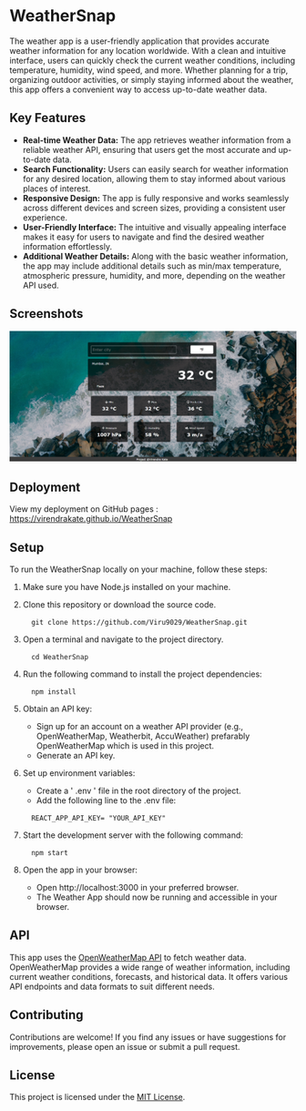 # WeatherSnap

The weather app is a user-friendly application that provides accurate weather information for any location worldwide. With a clean and intuitive interface, users can quickly check the current weather conditions, including temperature, humidity, wind speed, and more. Whether planning for a trip, organizing outdoor activities, or simply staying informed about the weather, this app offers a convenient way to access up-to-date weather data.

## Key Features

- **Real-time Weather Data:** The app retrieves weather information from a reliable weather API, ensuring that users get the most accurate and up-to-date data.
- **Search Functionality:** Users can easily search for weather information for any desired location, allowing them to stay informed about various places of interest.
- **Responsive Design:** The app is fully responsive and works seamlessly across different devices and screen sizes, providing a consistent user experience.
- **User-Friendly Interface:** The intuitive and visually appealing interface makes it easy for users to navigate and find the desired weather information effortlessly.
- **Additional Weather Details:** Along with the basic weather information, the app may include additional details such as min/max temperature, atmospheric pressure, humidity, and more, depending on the weather API used.

## Screenshots

![image](images\web_console.png)



## Deployment

View my deployment on GitHub pages : https://virendrakate.github.io/WeatherSnap

## Setup

To run the WeatherSnap locally on your machine, follow these steps:

1. Make sure you have Node.js installed on your machine.

2. Clone this repository or download the source code.
   ```
     git clone https://github.com/Viru9029/WeatherSnap.git
   ```
3. Open a terminal and navigate to the project directory.
   ```
     cd WeatherSnap
   ```
4. Run the following command to install the project dependencies:
   ```
     npm install
   ```
   
5. Obtain an API key:
   - Sign up for an account on a weather API provider (e.g., OpenWeatherMap, Weatherbit, AccuWeather) prefarably OpenWeatherMap which is used in this project.
   - Generate an API key.

6. Set up environment variables:
   - Create a ' .env ' file in the root directory of the project.
   - Add the following line to the .env file:
   ```
     REACT_APP_API_KEY= "YOUR_API_KEY"
   ```

7. Start the development server with the following command:
   ```
     npm start
   ```
8. Open the app in your browser:
   - Open http://localhost:3000 in your preferred browser.
   - The Weather App should now be running and accessible in your browser.
  
## API

This app uses the [OpenWeatherMap API](https://openweathermap.org/api) to fetch weather data. OpenWeatherMap provides a wide range of weather information, including current weather conditions, forecasts, and historical data. It offers various API endpoints and data formats to suit different needs.

## Contributing

Contributions are welcome! If you find any issues or have suggestions for improvements, please open an issue or submit a pull request.

## License

This project is licensed under the [MIT License](LICENSE).

